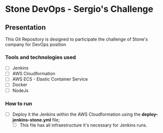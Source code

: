 # Stone DevOps - Sergio's Challenge

## Presentation
This Git Repository is designed to participate the challenge of Stone's company for DevOps position

### Tools and technologies used

- [ ] Jenkins
- [ ] AWS Cloudformation
- [ ] AWS ECS - Elastic Container Service
- [ ] Docker
- [ ] NodeJs

### How to run

- [ ] Deploy it the Jenkins within the AWS Cloudformation using the **deploy-jenkins-stone.yml** file;
    - [ ] This file has all infraestructure it's necessary for Jenkins runs.